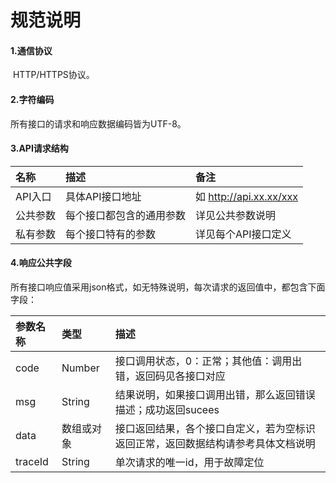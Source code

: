 # 规范说明

#### 1.通信协议

​    HTTP/HTTPS协议。

#### 2.字符编码

所有接口的请求和响应数据编码皆为UTF-8。

#### 3.API请求结构

| 名称     | 描述                     | 备注                    |
| :------- | :----------------------- | :---------------------- |
| API入口  | 具体API接口地址          | 如 http://api.xx.xx/xxx |
| 公共参数 | 每个接口都包含的通用参数 | 详见公共参数说明        |
| 私有参数 | 每个接口特有的参数       | 详见每个API接口定义     |

#### 4.响应公共字段

所有接口响应值采用json格式，如无特殊说明，每次请求的返回值中，都包含下面字段：

| 参数名称 | 类型       | 描述                                       |
| :------- | :--------- |:-----------------------------------------|
| code     | Number     | 接口调用状态，0：正常；其他值：调用出错，返回码见各接口对应           |
| msg      | String     | 结果说明，如果接口调用出错，那么返回错误描述；成功返回sucees        |
| data     | 数组或对象 | 接口返回结果，各个接口自定义，若为空标识返回正常，返回数据结构请参考具体文档说明 |
| traceId  | String     | 单次请求的唯一id，用于故障定位                         |